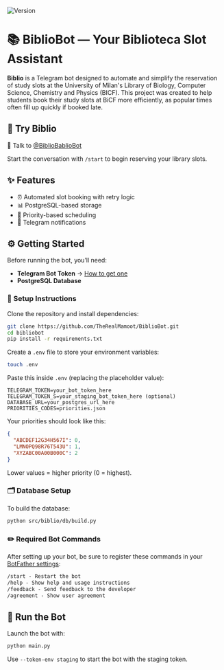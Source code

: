 ![Version](https://img.shields.io/github/v/release/TheRealMamoot/BiblioBot?label=BiblioBot&style=flat-square)
# 📚 BiblioBot — Your Biblioteca Slot Assistant

**Biblio** is a Telegram bot designed to automate and simplify the reservation of study slots at the University of Milan's Library of Biology, Computer Science, Chemistry and Physics (BICF). 
This project was created to help students book their study slots at BiCF more efficiently, as popular times often fill up quickly if booked late.

## 🤖 Try Biblio

💬 Talk to [@BiblioBablioBot](https://t.me/BiblioBablioBot)


Start the conversation with `/start` to begin reserving your library slots.

## ✨ Features

- ⏰ Automated slot booking with retry logic
- 📊 PostgreSQL-based storage 
- 👥 Priority-based scheduling
- 🔔 Telegram notifications

## ⚙️ Getting Started

Before running the bot, you’ll need:

-  **Telegram Bot Token** → [How to get one](https://core.telegram.org/api/bots)
-  **PostgreSQL Database** 



### 🧰 Setup Instructions

Clone the repository and install dependencies:

```bash
git clone https://github.com/TheRealMamoot/BiblioBot.git
cd bibliobot
pip install -r requirements.txt
```
Create a `.env` file to store your environment variables:
```bash
touch .env
```
Paste this inside `.env` (replacing the placeholder value):
```dotenv
TELEGRAM_TOKEN=your_bot_token_here
TELEGRAM_TOKEN_S=your_staging_bot_token_here (optional)
DATABASE_URL=your_postgres_url_here
PRIORITIES_CODES=priorities.json
```
Your priorities should look like this:
```json
{
  "ABCDEF12G34H567I": 0,
  "LMNOPQ98R76T543U": 1,
  "XYZABC00A00B000C": 2
}
```
Lower values = higher priority (0 = highest).


### 🗂️ Database Setup
To build the database:

```bash
python src/biblio/db/build.py
```

### ✏️ Required Bot Commands

After setting up your bot, be sure to register these commands in your [BotFather settings](https://core.telegram.org/bots#botfather):
```txt
/start - Restart the bot
/help - Show help and usage instructions
/feedback - Send feedback to the developer
/agreement - Show user agreement
```

## 🚀 Run the Bot

Launch the bot with:
```bash
python main.py
```
Use `--token-env staging` to start the bot with the staging token. 
